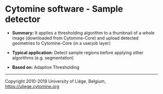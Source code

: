 # Cytomine software - Sample detector

* **Summary:** It applies a thresholding algorithm to a thumbnail of a whole image (downloaded
from Cytomine-Core) and upload detected geometries to Cytomine-Core (in a userjob layer)

* **Typical application:** Detect sample regions before applying other algorithms (e.g. segmentation)

* **Based on:** Adaptive Thresholding

-----------------------------------------------------------------------------

Copyright 2010-2019 University of Liège, Belgium, https://uliege.cytomine.org